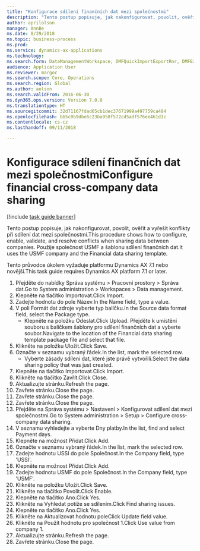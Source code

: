 ```yaml
--- 
title: "Konfigurace sdílení finančních dat mezi společnostmi"
description: "Tento postup popisuje, jak nakonfigurovat, povolit, ověřit a vyřešit konflikty při sdílení dat mezi společnostmi."
author: aprilolson
manager: AnnBe
ms.date: 8/29/2018
ms.topic: business-process
ms.prod: 
ms.service: dynamics-ax-applications
ms.technology: 
ms.search.form: DataManagementWorkspace, DMFQuickImportExportRnr, DMFExecutionHistoryWorkspace, DMFExecutionHistorySummary, DMFExecutionHistoryEntities,  SysDataSharingConfiguration, SysDataSharingDiscrepencies
audience: Application User
ms.reviewer: margoc
ms.search.scope: Core, Operations
ms.search.region: Global
ms.author: aolson
ms.search.validFrom: 2016-06-30
ms.dyn365.ops.version: Version 7.0.0
ms.translationtype: HT
ms.sourcegitcommit: 32d71167fdad65cb1dec37671999a497759ca484
ms.openlocfilehash: bb5c0b9dbe6c23ba950f572cd5adf576ee461d1c
ms.contentlocale: cs-cz
ms.lasthandoff: 09/11/2018

---
```

# <a name="configure-financial-cross-company-data-sharing"></a><span data-ttu-id="95fdc-103">Konfigurace sdílení finančních dat mezi společnostmi</span><span class="sxs-lookup"><span data-stu-id="95fdc-103">Configure financial cross-company data sharing</span></span>

[!include [task guide banner](../../includes/task-guide-banner.md)]

<span data-ttu-id="95fdc-104">Tento postup popisuje, jak nakonfigurovat, povolit, ověřit a vyřešit konflikty při sdílení dat mezi společnostmi.</span><span class="sxs-lookup"><span data-stu-id="95fdc-104">This procedure shows how to configure, enable, validate, and resolve conflicts when sharing data between companies.</span></span> <span data-ttu-id="95fdc-105">Použije společnost USMF a šablonu sdílení finančních dat.</span><span class="sxs-lookup"><span data-stu-id="95fdc-105">It uses the USMF company and the Financial data sharing template.</span></span>



<span data-ttu-id="95fdc-106">Tento průvodce úkolem vyžaduje platformu Dynamics AX 7.1 nebo novější.</span><span class="sxs-lookup"><span data-stu-id="95fdc-106">This task guide requires Dynamics AX platform 7.1 or later.</span></span>

1. <span data-ttu-id="95fdc-107">Přejděte do nabídky Správa systému > Pracovní prostory > Správa dat.</span><span class="sxs-lookup"><span data-stu-id="95fdc-107">Go to System administration > Workspaces > Data management.</span></span>
2. <span data-ttu-id="95fdc-108">Klepněte na tlačítko Importovat.</span><span class="sxs-lookup"><span data-stu-id="95fdc-108">Click Import.</span></span>
3. <span data-ttu-id="95fdc-109">Zadejte hodnotu do pole Název.</span><span class="sxs-lookup"><span data-stu-id="95fdc-109">In the Name field, type a value.</span></span>
4. <span data-ttu-id="95fdc-110">V poli Formát dat zdroje vyberte typ balíčku.</span><span class="sxs-lookup"><span data-stu-id="95fdc-110">In the Source data format field, select the Package type.</span></span>
    * <span data-ttu-id="95fdc-111">Klepněte na položku Odeslat.</span><span class="sxs-lookup"><span data-stu-id="95fdc-111">Click Upload.</span></span> <span data-ttu-id="95fdc-112">Přejděte k umístění souboru s balíčkem šablony pro sdílení finančních dat a vyberte soubor.</span><span class="sxs-lookup"><span data-stu-id="95fdc-112">Navigate to the location of the Financial data sharing template package file and select that file.</span></span>  
5. <span data-ttu-id="95fdc-113">Klikněte na položku Uložit.</span><span class="sxs-lookup"><span data-stu-id="95fdc-113">Click Save.</span></span>
6. <span data-ttu-id="95fdc-114">Označte v seznamu vybraný řádek.</span><span class="sxs-lookup"><span data-stu-id="95fdc-114">In the list, mark the selected row.</span></span>
    * <span data-ttu-id="95fdc-115">Vyberte zásady sdílení dat, které jste právě vytvořili.</span><span class="sxs-lookup"><span data-stu-id="95fdc-115">Select the data sharing policy that was just created.</span></span>  
7. <span data-ttu-id="95fdc-116">Klepněte na tlačítko Importovat.</span><span class="sxs-lookup"><span data-stu-id="95fdc-116">Click Import.</span></span>
8. <span data-ttu-id="95fdc-117">Klikněte na tlačítko Zavřít.</span><span class="sxs-lookup"><span data-stu-id="95fdc-117">Click Close.</span></span>
9. <span data-ttu-id="95fdc-118">Aktualizujte stránku.</span><span class="sxs-lookup"><span data-stu-id="95fdc-118">Refresh the page.</span></span>
10. <span data-ttu-id="95fdc-119">Zavřete stránku.</span><span class="sxs-lookup"><span data-stu-id="95fdc-119">Close the page.</span></span>
11. <span data-ttu-id="95fdc-120">Zavřete stránku.</span><span class="sxs-lookup"><span data-stu-id="95fdc-120">Close the page.</span></span>
12. <span data-ttu-id="95fdc-121">Zavřete stránku.</span><span class="sxs-lookup"><span data-stu-id="95fdc-121">Close the page.</span></span>
13. <span data-ttu-id="95fdc-122">Přejděte na Správa systému > Nastavení > Konfigurovat sdílení dat mezi společnostmi.</span><span class="sxs-lookup"><span data-stu-id="95fdc-122">Go to System administration > Setup > Configure cross-company data sharing.</span></span>
14. <span data-ttu-id="95fdc-123">V seznamu vyhledejte a vyberte Dny platby.</span><span class="sxs-lookup"><span data-stu-id="95fdc-123">In the list, find and select Payment days.</span></span>
15. <span data-ttu-id="95fdc-124">Klepněte na možnost Přidat.</span><span class="sxs-lookup"><span data-stu-id="95fdc-124">Click Add.</span></span>
16. <span data-ttu-id="95fdc-125">Označte v seznamu vybraný řádek.</span><span class="sxs-lookup"><span data-stu-id="95fdc-125">In the list, mark the selected row.</span></span>
17. <span data-ttu-id="95fdc-126">Zadejte hodnotu USSI do pole Společnost.</span><span class="sxs-lookup"><span data-stu-id="95fdc-126">In the Company field, type 'USSI'.</span></span>
18. <span data-ttu-id="95fdc-127">Klepněte na možnost Přidat.</span><span class="sxs-lookup"><span data-stu-id="95fdc-127">Click Add.</span></span>
19. <span data-ttu-id="95fdc-128">Zadejte hodnotu USMF do pole Společnost.</span><span class="sxs-lookup"><span data-stu-id="95fdc-128">In the Company field, type 'USMF'.</span></span>
20. <span data-ttu-id="95fdc-129">Klikněte na položku Uložit.</span><span class="sxs-lookup"><span data-stu-id="95fdc-129">Click Save.</span></span>
21. <span data-ttu-id="95fdc-130">Klikněte na tlačítko Povolit.</span><span class="sxs-lookup"><span data-stu-id="95fdc-130">Click Enable.</span></span>
22. <span data-ttu-id="95fdc-131">Klepněte na tlačítko Ano.</span><span class="sxs-lookup"><span data-stu-id="95fdc-131">Click Yes.</span></span>
23. <span data-ttu-id="95fdc-132">Klikněte na Vyhledat potíže se sdílením.</span><span class="sxs-lookup"><span data-stu-id="95fdc-132">Click Find sharing issues.</span></span>
24. <span data-ttu-id="95fdc-133">Klepněte na tlačítko Ano.</span><span class="sxs-lookup"><span data-stu-id="95fdc-133">Click Yes.</span></span>
25. <span data-ttu-id="95fdc-134">Klikněte na Aktualizovat hodnotu pole</span><span class="sxs-lookup"><span data-stu-id="95fdc-134">Click Update field value.</span></span>
26. <span data-ttu-id="95fdc-135">Klikněte na Použít hodnotu pro společnost 1.</span><span class="sxs-lookup"><span data-stu-id="95fdc-135">Click Use value from company 1.</span></span>
27. <span data-ttu-id="95fdc-136">Aktualizujte stránku.</span><span class="sxs-lookup"><span data-stu-id="95fdc-136">Refresh the page.</span></span>
28. <span data-ttu-id="95fdc-137">Zavřete stránku.</span><span class="sxs-lookup"><span data-stu-id="95fdc-137">Close the page.</span></span>



